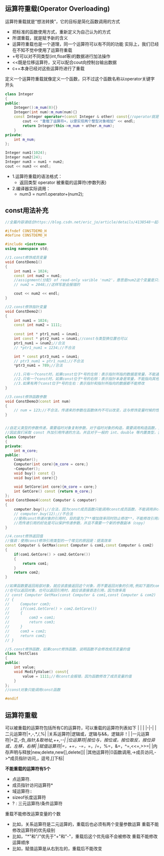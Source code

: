 ## 运算符重载(Operator Overloading)
运算符重载就是“想法转换”，它的目标是简化函数调用的方式
- 把标准的函数使用方式，重新定义为自己认为的方式
- 所谓重载，就是赋予新的含义
- 运算符重载也是一个道理，同一个运算符可以有不同的功能
实际上，我们已经在不知不觉中使用了运算符重载
- +号可以对不同类型(int,float等)的数据进行加法操作
- <<既是位移运算符，又可以配合cout向控制台输出数据
- c++本身已经对这些运算符进行了重载

定义一个运算符重载就像定义一个函数，只不过这个函数名称以operator关键字开头

```c++
class Integer
{
public:
    Integer():m_num(0){}
    Integer(int num):m_num(num){}
    const Integer operator+(const Integer & other) const{//operator就是运算符的意思，重载哪个运算符呢，+号就是这个要被重载的运算符,operate+被整体看做一个特殊的函数名，参数是const Integer& other，即对另一个Integer对象的引用，最后这个函数返回了一个Integer对象
        cout << "重载了运算符+，以便实现两个整型对象相加" << endl;
        return Integer(this->m_num + other.m_num);
    }
private:
    int m_num;
};

Integer num1(1024);
Integer num2(24);
Integer num3 = num1 + num2;
cout << num3 << endl;
```

- 1.运算符重载的语法格式：
  - 返回类型 operator 被重载的运算符(参数列表)
- 2.编译器实际调用：
  - num3 = num1.operator+(num2);

## const用法补充
```c++
//全篇内容请结合https://blog.csdn.net/eric_jo/article/details/4138548一起看

#ifndef CONSTDEMO_H
#define CONSTDEMO_H

#include <iostream>
using namespace std;

//1.const修饰成员变量
void ConstDemo1()
{
    int num1 = 1024;
    const int num2 = num1;
    //assignment(分配) of read-only varible 'num2'，意思是num2这个变量是只读的
    // num2 = 2048;//这样写是会报错的

    cout << num2 << endl;
}

//2.const修饰指针变量
void ConstDemo2()
{
    int num1 = 1024;
    const int num2 = 1111;
    
    const int * ptr1_num1 = &num1;
    int const * ptr2_num1 = &num1;//const与类型换位置也可以
    ptr1_num1 = &num2;//合法
    // *ptr1_num1 = 1234;//不合法

    int * const ptr3_num1 = &num1;
    // ptr3_num1 = ptr1_num1;//不合法
    *ptr3_num1 = 789;//合法

    //1.只有一个const时，如果const位于*号的左侧：表示指针所指的数据是常量，不能通过该指针修改实际数据；指针本身是变量，可以指向其他内存单元
    //2.只有一个const时，如果const位于*号的右侧：表示指针本身是常量，不能指向其他内存单元；所指向的数据可以修改
    //3.如果有两个const位于*号的左右：表示指针和指针所指向的数据都不能修改
}

//3.const修饰函数参数
void ConstDemo3(const int num)
{
    // num = 123;//不合法，传递来的参数在函数体内不可以改变，这与修饰变量时候的性质一致
}


//自定义类型的参数传递，需要临时对象复制参数，对于临时对象的构造，需要调用构造函数，比较浪费时间
//因此我们采取 const 外加引用传递的方法。并且对于一般的 int、double 等内置类型，我们不采用引用的传递方式。
class Computer
{
private:
    int m_core;
public:
    Computer();
    Computer(int core){m_core = core;}
    ~Computer();
    void buy() const {}
    void buy(int core){}

    void SetCore(int core){m_core = core;}
    int GetCore() const {return m_core;}
};
void ConstDemo4(const Computer & computer)
{
    computer.buy();//合法，因为const成员函数只能调用const成员函数，不能调用非const成员函数
    // computer.buy(12);//不合法
    //使用const传递对象的引用时，目的是为了**增加效率同时防止修改**，不能修改引用对象的任何成员。
    //而传递引用的好处是可以保护传递参数，并且不需要一个新的参数副本（copy）
}

//4.const修饰返回值
//强调：使用const修饰引用类型的一个常见的原因是：提高效率
const Computer & GetMax(const Computer & com1,const Computer & com2)
{
    if(com1.GetCore() > com2.GetCore())
    {
        return com1;
    }
    return com2;
}

//如果函数要返回局部对象，就应该直接返回这个对象，而不要返回对象的引用,例如下面的com3
//在可以返回对象，也可以返回引用时，就应该直接首选引用，因为效率高
// const Computer GetMax(const Computer & com1,const Computer & com2)
// {
//     Computer com3;
//     if(com1.GetCore() > com2.GetCore())
//     {
//         com3 = com1;
//         return com3;
//     }
//     com3 = com2;
//     return com2;
// }

//5.const修饰函数，如果const修饰函数，说明函数不会修改成员变量的值
class TestClass
{
public:
    int value;
    void ModifyValue() const{
        value = 1111;//有const会报错，因为函数修改了成员变量的值
    }
};
//const对象只能调用const函数

#endif
```

## 运算符重载
可以被重载的运算符包括所有C的运算符，可以重载的运算符列表如下
| | |
|-|-|
|二元运算符|+,-,*,/,%|
|关系运算符|逻辑或，逻辑与&&，逻辑非！|
|一元运算符|+正,-负,*指针,&取地址,++,--|
|位运算符|按位与，按位或，按位取反，按位异或，左移，右移|
|赋值运算符|=，+=，-=，*=，/=，%=，&=，^=,<<=,>>=|
|内存声明与释放|new,delete,new[],delete[]|
|其他运算符|()函数调用,->成员访问,->*成员指针访问,，逗号,[]下标|

**不能重载的运算符有5个**
- 点运算符.
- 成员指针访问运算符*
- 域运算符::
- sizeof长度运算符
- ? : 三元运算符/条件运算符

重载不能修改运算变量的个数
- 比如，关系运算符是二元运算的，重载后也必须有两个变量参数运算
重载不能修改运算符的优先级别
- 比如，"*"和"/"优先于"+"和"-"，重载后这个优先级不会被修改
重载不能修改运算顺序
- 比如，赋值运算是从右到左的，重载后不能改变